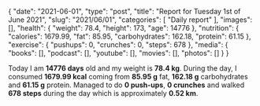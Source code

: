 {
    "date": "2021-06-01",
    "type": "post",
    "title": "Report for Tuesday 1st of June 2021",
    "slug": "2021\/06\/01",
    "categories": [
        "Daily report"
    ],
    "images": [],
    "health": {
        "weight": 78.4,
        "height": 173,
        "age": 14776
    },
    "nutrition": {
        "calories": 1679.99,
        "fat": 85.95,
        "carbohydrates": 162.18,
        "protein": 61.15
    },
    "exercise": {
        "pushups": 0,
        "crunches": 0,
        "steps": 678
    },
    "media": {
        "books": [],
        "podcast": [],
        "youtube": [],
        "movies": [],
        "photos": []
    }
}

Today I am <strong>14776 days</strong> old and my weight is <strong>78.4 kg</strong>. During the day, I consumed <strong>1679.99 kcal</strong> coming from <strong>85.95 g</strong> fat, <strong>162.18 g</strong> carbohydrates and <strong>61.15 g</strong> protein. Managed to do <strong>0 push-ups</strong>, <strong>0 crunches</strong> and walked <strong>678 steps</strong> during the day which is approximately <strong>0.52 km</strong>.